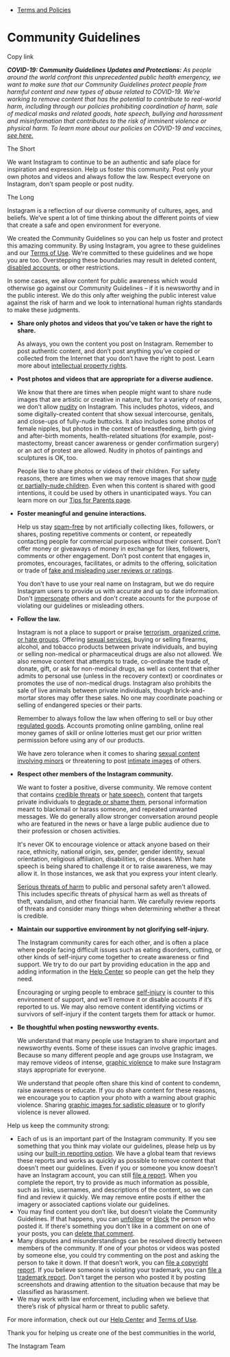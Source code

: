 *   [Terms and Policies](https://help.instagram.com/1417489251945243/?helpref=breadcrumb)

Community Guidelines
====================

Copy link

_**COVID-19: Community Guidelines Updates and Protections:** As people around the world confront this unprecedented public health emergency, we want to make sure that our Community Guidelines protect people from harmful content and new types of abuse related to COVID-19. We’re working to remove content that has the potential to contribute to real-world harm, including through our policies prohibiting coordination of harm, sale of medical masks and related goods, hate speech, bullying and harassment and misinformation that contributes to the risk of imminent violence or physical harm. To learn more about our policies on COVID-19 and vaccines, [see here.](https://help.instagram.com/697825587576762?helpref=faq_content)_

The Short

We want Instagram to continue to be an authentic and safe place for inspiration and expression. Help us foster this community. Post only your own photos and videos and always follow the law. Respect everyone on Instagram, don’t spam people or post nudity.

The Long

Instagram is a reflection of our diverse community of cultures, ages, and beliefs. We’ve spent a lot of time thinking about the different points of view that create a safe and open environment for everyone.

We created the Community Guidelines so you can help us foster and protect this amazing community. By using Instagram, you agree to these guidelines and our [Terms of Use](https://www.instagram.com/legal/terms). We’re committed to these guidelines and we hope you are too. Overstepping these boundaries may result in deleted content, [disabled accounts](https://help.instagram.com/366993040048856?helpref=faq_content), or other restrictions.

In some cases, we allow content for public awareness which would otherwise go against our Community Guidelines – if it is newsworthy and in the public interest. We do this only after weighing the public interest value against the risk of harm and we look to international human rights standards to make these judgments.

*   **Share only photos and videos that you’ve taken or have the right to share.**
    
    As always, you own the content you post on Instagram. Remember to post authentic content, and don’t post anything you’ve copied or collected from the Internet that you don’t have the right to post. Learn more about [intellectual property rights](https://help.instagram.com/126382350847838?helpref=faq_content).
    
*   **Post photos and videos that are appropriate for a diverse audience.**
    
    We know that there are times when people might want to share nude images that are artistic or creative in nature, but for a variety of reasons, we don’t allow [nudity](https://l.instagram.com/?u=https%3A%2F%2Fwww.facebook.com%2Fcommunitystandards%2Fadult_nudity_sexual_activity&e=AT0L-jpFsrRVuz447EoOl93Y8JiAx1GIrLIHasPyWZzm5Qlj5-AygltE6Vi75-O94HZmw2KI1w-roUpcFzzdZpwhwUvntENTK_AoRmQNSKH6LeitVnYt35ndIvdki58jTE513WhFl-xRA4jjuh0d7TERqebRZCpJhXwFlw) on Instagram. This includes photos, videos, and some digitally-created content that show sexual intercourse, genitals, and close-ups of fully-nude buttocks. It also includes some photos of female nipples, but photos in the context of breastfeeding, birth giving and after-birth moments, health-related situations (for example, post-mastectomy, breast cancer awareness or gender confirmation surgery) or an act of protest are allowed. Nudity in photos of paintings and sculptures is OK, too.
    
    People like to share photos or videos of their children. For safety reasons, there are times when we may remove images that show [nude or partially-nude children](https://l.instagram.com/?u=https%3A%2F%2Fwww.facebook.com%2Fcommunitystandards%2Fchild_nudity_sexual_exploitation&e=AT0L-jpFsrRVuz447EoOl93Y8JiAx1GIrLIHasPyWZzm5Qlj5-AygltE6Vi75-O94HZmw2KI1w-roUpcFzzdZpwhwUvntENTK_AoRmQNSKH6LeitVnYt35ndIvdki58jTE513WhFl-xRA4jjuh0d7TERqebRZCpJhXwFlw). Even when this content is shared with good intentions, it could be used by others in unanticipated ways. You can learn more on our [Tips for Parents page](https://help.instagram.com/154475974694511/?helpref=faq_content).
    
*   **Foster meaningful and genuine interactions.**
    
    Help us stay [spam-free](https://l.instagram.com/?u=https%3A%2F%2Fwww.facebook.com%2Fcommunitystandards%2Fspam&e=AT0L-jpFsrRVuz447EoOl93Y8JiAx1GIrLIHasPyWZzm5Qlj5-AygltE6Vi75-O94HZmw2KI1w-roUpcFzzdZpwhwUvntENTK_AoRmQNSKH6LeitVnYt35ndIvdki58jTE513WhFl-xRA4jjuh0d7TERqebRZCpJhXwFlw) by not artificially collecting likes, followers, or shares, posting repetitive comments or content, or repeatedly contacting people for commercial purposes without their consent. Don’t offer money or giveaways of money in exchange for likes, followers, comments or other engagement. Don’t post content that engages in, promotes, encourages, facilitates, or admits to the offering, solicitation or trade of [fake and misleading user reviews or ratings](https://l.instagram.com/?u=https%3A%2F%2Fwww.facebook.com%2Fcommunitystandards%2Ffraud_deception&e=AT0L-jpFsrRVuz447EoOl93Y8JiAx1GIrLIHasPyWZzm5Qlj5-AygltE6Vi75-O94HZmw2KI1w-roUpcFzzdZpwhwUvntENTK_AoRmQNSKH6LeitVnYt35ndIvdki58jTE513WhFl-xRA4jjuh0d7TERqebRZCpJhXwFlw).
    
    You don’t have to use your real name on Instagram, but we do require Instagram users to provide us with accurate and up to date information. Don't [impersonate](https://l.instagram.com/?u=https%3A%2F%2Fwww.facebook.com%2Fcommunitystandards%2Fmisrepresentation&e=AT0L-jpFsrRVuz447EoOl93Y8JiAx1GIrLIHasPyWZzm5Qlj5-AygltE6Vi75-O94HZmw2KI1w-roUpcFzzdZpwhwUvntENTK_AoRmQNSKH6LeitVnYt35ndIvdki58jTE513WhFl-xRA4jjuh0d7TERqebRZCpJhXwFlw) others and don't create accounts for the purpose of violating our guidelines or misleading others.
    
*   **Follow the law.**
    
    Instagram is not a place to support or praise [terrorism, organized crime, or hate groups](https://l.instagram.com/?u=https%3A%2F%2Fwww.facebook.com%2Fcommunitystandards%2Fdangerous_individuals_organizations&e=AT0L-jpFsrRVuz447EoOl93Y8JiAx1GIrLIHasPyWZzm5Qlj5-AygltE6Vi75-O94HZmw2KI1w-roUpcFzzdZpwhwUvntENTK_AoRmQNSKH6LeitVnYt35ndIvdki58jTE513WhFl-xRA4jjuh0d7TERqebRZCpJhXwFlw). Offering [sexual services](https://l.instagram.com/?u=https%3A%2F%2Fwww.facebook.com%2Fcommunitystandards%2Fsexual_solicitation&e=AT0L-jpFsrRVuz447EoOl93Y8JiAx1GIrLIHasPyWZzm5Qlj5-AygltE6Vi75-O94HZmw2KI1w-roUpcFzzdZpwhwUvntENTK_AoRmQNSKH6LeitVnYt35ndIvdki58jTE513WhFl-xRA4jjuh0d7TERqebRZCpJhXwFlw), buying or selling firearms, alcohol, and tobacco products between private individuals, and buying or selling non-medical or pharmaceutical drugs are also not allowed. We also remove content that attempts to trade, co-ordinate the trade of, donate, gift, or ask for non-medical drugs, as well as content that either admits to personal use (unless in the recovery context) or coordinates or promotes the use of non-medical drugs. Instagram also prohibits the sale of live animals between private individuals, though brick-and-mortar stores may offer these sales. No one may coordinate poaching or selling of endangered species or their parts.
    
    Remember to always follow the law when offering to sell or buy other [regulated goods](https://l.instagram.com/?u=https%3A%2F%2Fwww.facebook.com%2Fcommunitystandards%2Fregulated_goods&e=AT0L-jpFsrRVuz447EoOl93Y8JiAx1GIrLIHasPyWZzm5Qlj5-AygltE6Vi75-O94HZmw2KI1w-roUpcFzzdZpwhwUvntENTK_AoRmQNSKH6LeitVnYt35ndIvdki58jTE513WhFl-xRA4jjuh0d7TERqebRZCpJhXwFlw). Accounts promoting online gambling, online real money games of skill or online lotteries must get our prior written permission before using any of our products.
    
    We have zero tolerance when it comes to sharing [sexual content involving minors](https://l.instagram.com/?u=https%3A%2F%2Fwww.facebook.com%2Fcommunitystandards%2Fchild_nudity_sexual_exploitation&e=AT0L-jpFsrRVuz447EoOl93Y8JiAx1GIrLIHasPyWZzm5Qlj5-AygltE6Vi75-O94HZmw2KI1w-roUpcFzzdZpwhwUvntENTK_AoRmQNSKH6LeitVnYt35ndIvdki58jTE513WhFl-xRA4jjuh0d7TERqebRZCpJhXwFlw) or threatening to post [intimate images](https://l.instagram.com/?u=https%3A%2F%2Fwww.facebook.com%2Fcommunitystandards%2Fsexual_exploitation_adults&e=AT0L-jpFsrRVuz447EoOl93Y8JiAx1GIrLIHasPyWZzm5Qlj5-AygltE6Vi75-O94HZmw2KI1w-roUpcFzzdZpwhwUvntENTK_AoRmQNSKH6LeitVnYt35ndIvdki58jTE513WhFl-xRA4jjuh0d7TERqebRZCpJhXwFlw) of others.
    
*   **Respect other members of the Instagram community.**
    
    We want to foster a positive, diverse community. We remove content that contains [credible threats](https://l.instagram.com/?u=https%3A%2F%2Fwww.facebook.com%2Fcommunitystandards%2Fcredible_violence&e=AT0L-jpFsrRVuz447EoOl93Y8JiAx1GIrLIHasPyWZzm5Qlj5-AygltE6Vi75-O94HZmw2KI1w-roUpcFzzdZpwhwUvntENTK_AoRmQNSKH6LeitVnYt35ndIvdki58jTE513WhFl-xRA4jjuh0d7TERqebRZCpJhXwFlw) or [hate speech](https://l.instagram.com/?u=https%3A%2F%2Fwww.facebook.com%2Fcommunitystandards%2Fhate_speech&e=AT0L-jpFsrRVuz447EoOl93Y8JiAx1GIrLIHasPyWZzm5Qlj5-AygltE6Vi75-O94HZmw2KI1w-roUpcFzzdZpwhwUvntENTK_AoRmQNSKH6LeitVnYt35ndIvdki58jTE513WhFl-xRA4jjuh0d7TERqebRZCpJhXwFlw), content that targets private individuals to [degrade or shame them](https://l.instagram.com/?u=https%3A%2F%2Fwww.facebook.com%2Fcommunitystandards%2Fbullying&e=AT0L-jpFsrRVuz447EoOl93Y8JiAx1GIrLIHasPyWZzm5Qlj5-AygltE6Vi75-O94HZmw2KI1w-roUpcFzzdZpwhwUvntENTK_AoRmQNSKH6LeitVnYt35ndIvdki58jTE513WhFl-xRA4jjuh0d7TERqebRZCpJhXwFlw), personal information meant to blackmail or harass someone, and repeated unwanted messages. We do generally allow stronger conversation around people who are featured in the news or have a large public audience due to their profession or chosen activities.
    
    It's never OK to encourage violence or attack anyone based on their race, ethnicity, national origin, sex, gender, gender identity, sexual orientation, religious affiliation, disabilities, or diseases. When hate speech is being shared to challenge it or to raise awareness, we may allow it. In those instances, we ask that you express your intent clearly.
    
    [Serious threats of harm](https://l.instagram.com/?u=https%3A%2F%2Fwww.facebook.com%2Fcommunitystandards%2Fcredible_violence&e=AT0L-jpFsrRVuz447EoOl93Y8JiAx1GIrLIHasPyWZzm5Qlj5-AygltE6Vi75-O94HZmw2KI1w-roUpcFzzdZpwhwUvntENTK_AoRmQNSKH6LeitVnYt35ndIvdki58jTE513WhFl-xRA4jjuh0d7TERqebRZCpJhXwFlw) to public and personal safety aren't allowed. This includes specific threats of physical harm as well as threats of theft, vandalism, and other financial harm. We carefully review reports of threats and consider many things when determining whether a threat is credible.
    
*   **Maintain our supportive environment by not glorifying self-injury.**
    
    The Instagram community cares for each other, and is often a place where people facing difficult issues such as eating disorders, cutting, or other kinds of self-injury come together to create awareness or find support. We try to do our part by providing education in the app and adding information in the [Help Center](https://help.instagram.com/) so people can get the help they need.
    
    Encouraging or urging people to embrace [self-injury](https://l.instagram.com/?u=https%3A%2F%2Fwww.facebook.com%2Fcommunitystandards%2Fsuicide_self_injury_violence&e=AT0L-jpFsrRVuz447EoOl93Y8JiAx1GIrLIHasPyWZzm5Qlj5-AygltE6Vi75-O94HZmw2KI1w-roUpcFzzdZpwhwUvntENTK_AoRmQNSKH6LeitVnYt35ndIvdki58jTE513WhFl-xRA4jjuh0d7TERqebRZCpJhXwFlw) is counter to this environment of support, and we’ll remove it or disable accounts if it’s reported to us. We may also remove content identifying victims or survivors of self-injury if the content targets them for attack or humor.
    
*   **Be thoughtful when posting newsworthy events.**
    
    We understand that many people use Instagram to share important and newsworthy events. Some of these issues can involve graphic images. Because so many different people and age groups use Instagram, we may remove videos of intense, [graphic violence](https://l.instagram.com/?u=https%3A%2F%2Fwww.facebook.com%2Fcommunitystandards%2Fgraphic_violence&e=AT0L-jpFsrRVuz447EoOl93Y8JiAx1GIrLIHasPyWZzm5Qlj5-AygltE6Vi75-O94HZmw2KI1w-roUpcFzzdZpwhwUvntENTK_AoRmQNSKH6LeitVnYt35ndIvdki58jTE513WhFl-xRA4jjuh0d7TERqebRZCpJhXwFlw) to make sure Instagram stays appropriate for everyone.
    
    We understand that people often share this kind of content to condemn, raise awareness or educate. If you do share content for these reasons, we encourage you to caption your photo with a warning about graphic violence. Sharing [graphic images for sadistic pleasure](https://l.instagram.com/?u=https%3A%2F%2Fwww.facebook.com%2Fcommunitystandards%2Fcruel_insensitive&e=AT0L-jpFsrRVuz447EoOl93Y8JiAx1GIrLIHasPyWZzm5Qlj5-AygltE6Vi75-O94HZmw2KI1w-roUpcFzzdZpwhwUvntENTK_AoRmQNSKH6LeitVnYt35ndIvdki58jTE513WhFl-xRA4jjuh0d7TERqebRZCpJhXwFlw) or to glorify violence is never allowed.
    

Help us keep the community strong:

*   Each of us is an important part of the Instagram community. If you see something that you think may violate our guidelines, please help us by using our [built-in reporting option](https://help.instagram.com/165828726894770?helpref=faq_content). We have a global team that reviews these reports and works as quickly as possible to remove content that doesn’t meet our guidelines. Even if you or someone you know doesn’t have an Instagram account, you can still [file a report](https://help.instagram.com/contact/383679321740945). When you complete the report, try to provide as much information as possible, such as links, usernames, and descriptions of the content, so we can find and review it quickly. We may remove entire posts if either the imagery or associated captions violate our guidelines.
*   You may find content you don’t like, but doesn’t violate the Community Guidelines. If that happens, you can [unfollow](https://help.instagram.com/286340048138725?helpref=faq_content) or [block](https://help.instagram.com/426700567389543/?helpref=faq_content) the person who posted it. If there's something you don't like in a comment on one of your posts, you can [delete that comment](https://help.instagram.com/289098941190483?helpref=faq_content).
*   Many disputes and misunderstandings can be resolved directly between members of the community. If one of your photos or videos was posted by someone else, you could try commenting on the post and asking the person to take it down. If that doesn’t work, you can [file a copyright report](https://help.instagram.com/126382350847838?helpref=faq_content). If you believe someone is violating your trademark, you can [file a trademark report](https://help.instagram.com/222826637847963?helpref=faq_content). Don't target the person who posted it by posting screenshots and drawing attention to the situation because that may be classified as harassment.
*   We may work with law enforcement, including when we believe that there’s risk of physical harm or threat to public safety.

For more information, check out our [Help Center](https://help.instagram.com/) and [Terms of Use](https://l.instagram.com/?u=http%3A%2F%2Finstagram.com%2Flegal%2Fterms%2F%23&e=AT0L-jpFsrRVuz447EoOl93Y8JiAx1GIrLIHasPyWZzm5Qlj5-AygltE6Vi75-O94HZmw2KI1w-roUpcFzzdZpwhwUvntENTK_AoRmQNSKH6LeitVnYt35ndIvdki58jTE513WhFl-xRA4jjuh0d7TERqebRZCpJhXwFlw).

Thank you for helping us create one of the best communities in the world,

The Instagram Team